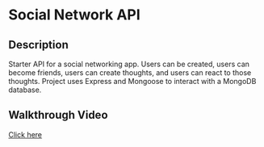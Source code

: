 # Social Network API

## Description
Starter API for a social networking app. Users can be created, users can become friends, users can create thoughts, and users can react to those thoughts. Project uses Express and Mongoose to interact with a MongoDB database.

## Walkthrough Video
[Click here](https://www.loom.com/share/69f8e50bfef34478a7b8327f20655d03)